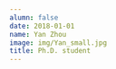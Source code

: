 ```yaml
---
alumn: false
date: 2018-01-01
name: Yan Zhou
image: img/Yan_small.jpg
title: Ph.D. student
---
```


